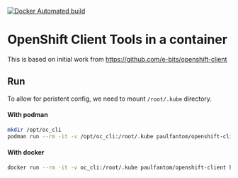 [![Docker Automated build](https://img.shields.io/docker/automated/paulfantom/openshift-client.svg)](https://hub.docker.com/r/paulfantom/openshift-client/)

# OpenShift Client Tools in a container

This is based on initial work from https://github.com/e-bits/openshift-client

## Run

To allow for peristent config, we need to mount `/root/.kube` directory.

#### With podman

```sh
mkdir /opt/oc_cli
podman run --rm -it -v /opt/oc_cli:/root/.kube paulfantom/openshift-client help
```

#### With docker
```sh
docker run --rm -it -v oc_cli:/root/.kube paulfantom/openshift-client help
```
